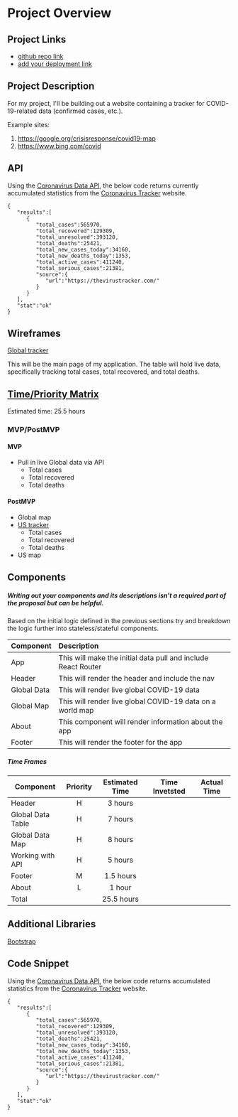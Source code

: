 # Project Overview

## Project Links

- [github repo link](https://github.com/carlynicholson/react-project)
- [add your deployment link]()

## Project Description

For my project, I'll be building out a website containing a tracker for COVID-19-related data (confirmed cases, etc.). 

Example sites:
1. https://google.org/crisisresponse/covid19-map
2. https://www.bing.com/covid


## API

Using the [Coronavirus Data API](https://thevirustracker.com/api), the below code returns currently accumulated statistics from the [Coronavirus Tracker](https://thevirustracker.com/) website.

```
{
   "results":[
      {
         "total_cases":565970,
         "total_recovered":129309,
         "total_unresolved":393120,
         "total_deaths":25421,
         "total_new_cases_today":34160,
         "total_new_deaths_today":1353,
         "total_active_cases":411240,
         "total_serious_cases":21381,
         "source":{
            "url":"https://thevirustracker.com/"
         }
      }
   ],
   "stat":"ok"
}
```


## Wireframes

[Global tracker](https://res.cloudinary.com/df6sigxz7/image/upload/v1585329950/covid-tracker/project-worksheet/covid-tracker.png)

This will be the main page of my application. The table will hold live data, specifically tracking total cases, total recovered, and total deaths. 


## [Time/Priority Matrix](https://res.cloudinary.com/df6sigxz7/image/upload/v1585278437/covid-tracker/project-worksheet/priority_matrix.png)

Estimated time: 25.5 hours

### MVP/PostMVP

#### MVP 
- Pull in live Global data via API
	- Total cases
	- Total recovered
	- Total deaths

#### PostMVP

- Global map
- [US tracker](https://res.cloudinary.com/df6sigxz7/image/upload/v1585277946/covid-tracker/project-worksheet/main.png)
	- Total cases
	- Total recovered
	- Total deaths
- US map

## Components
##### Writing out your components and its descriptions isn't a required part of the proposal but can be helpful.

Based on the initial logic defined in the previous sections try and breakdown the logic further into stateless/stateful components. 

| Component | Description | 
| --- | :--- | 
| App | This will make the initial data pull and include React Router | 
| Header | This will render the header and include the nav | 
| Global Data | This will render live global COVID-19 data | 
| Global Map | This will render live global COVID-19 data on a world map | 
| About | This component will render information about the app | 
| Footer | This will render the footer for the app | 

##### Time Frames

| Component | Priority | Estimated Time | Time Invetsted | Actual Time |
| --- | :---: |  :---: | :---: | :---: |
| Header | H | 3 hours |   |   |
| Global Data Table | H | 7 hours |   |   |
| Global Data Map | H | 8 hours |   |   |
| Working with API | H | 5 hours |   |   |
| Footer | M | 1.5 hours |   |   |
| About | L | 1 hour |   |   |
| Total |   | 25.5 hours |   |   |

## Additional Libraries
 [Bootstrap](https://getbootstrap.com/docs/4.4/getting-started/introduction/)

## Code Snippet

Using the [Coronavirus Data API](https://thevirustracker.com/api), the below code returns accumulated statistics from the [Coronavirus Tracker](https://thevirustracker.com/) website. 

```
{
   "results":[
      {
         "total_cases":565970,
         "total_recovered":129309,
         "total_unresolved":393120,
         "total_deaths":25421,
         "total_new_cases_today":34160,
         "total_new_deaths_today":1353,
         "total_active_cases":411240,
         "total_serious_cases":21381,
         "source":{
            "url":"https://thevirustracker.com/"
         }
      }
   ],
   "stat":"ok"
}
```

